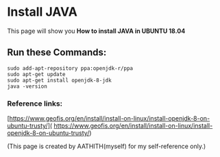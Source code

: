 # Install JAVA
This page will show you **How to install JAVA in UBUNTU 18.04**
## Run these Commands:
```
sudo add-apt-repository ppa:openjdk-r/ppa
sudo apt-get update
sudo apt-get install openjdk-8-jdk
java -version
```
### Reference links:
[https://www.geofis.org/en/install/install-on-linux/install-openjdk-8-on-ubuntu-trusty/](
https://www.geofis.org/en/install/install-on-linux/install-openjdk-8-on-ubuntu-trusty/)

(This page is created by AATHITH(myself) for my self-reference only.)

